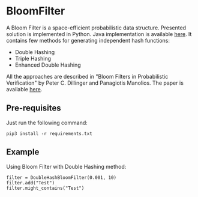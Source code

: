 # BloomFilter

A Bloom Filter is a space-efficient probabilistic data structure. 
Presented solution is implemented in Python. Java implementation is available [here](https://github.com/DahDev/BloomFilter-Java).
It contains few methods for generating  independent hash functions:

- Double Hashing
- Triple Hashing 
- Enhanced Double Hashing

All the approaches are described in "Bloom Filters in Probabilistic Verification" by Peter C. Dillinger and Panagiotis Manolios. The paper is available [here](http://www.ccs.neu.edu/home/pete/pub/bloom-filters-verification.pdf).


## Pre-requisites

Just run the following command:

```
pip3 install -r requirements.txt
```

## Example

Using Bloom Filter with Double Hashing method:

```
filter = DoubleHashBloomFilter(0.001, 10)
filter.add("Test")
filter.might_contains("Test")
```
